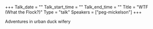 +++
Talk_date = ""
Talk_start_time = ""
Talk_end_time = ""
Title = "WTF (What the Flock?)"
Type = "talk"
Speakers = ["peg-mickelson"]
+++

Adventures in urban duck wifery
